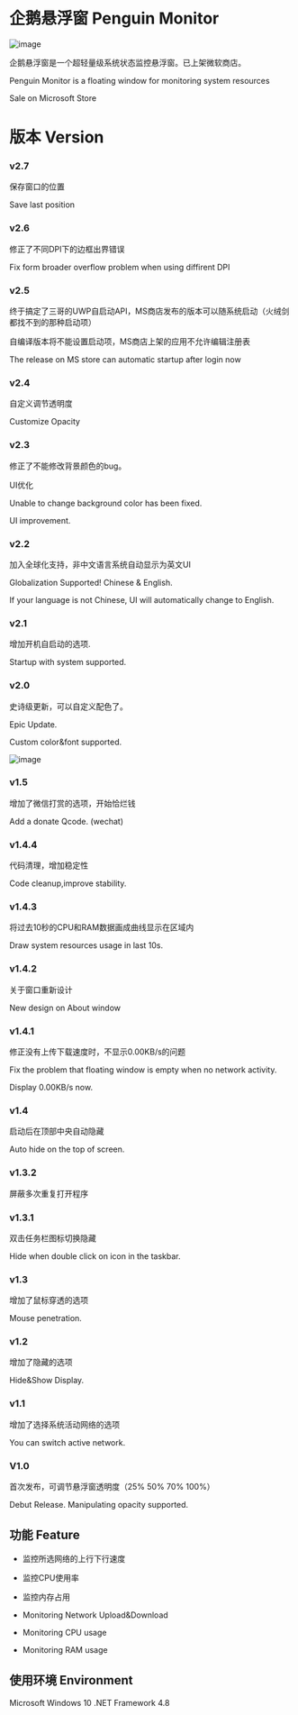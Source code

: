 # 企鹅悬浮窗  Penguin Monitor
![image](https://github.com/kingsznhone/Penguin-Monitor/blob/master/MDinfo.jpg)

企鹅悬浮窗是一个超轻量级系统状态监控悬浮窗。已上架微软商店。

Penguin Monitor is a floating window for monitoring system resources 

Sale on Microsoft Store

# 版本 Version
### v2.7 
保存窗口的位置

Save last position 

### v2.6
修正了不同DPI下的边框出界错误

Fix form broader overflow problem when using diffirent DPI

### v2.5 
终于搞定了三哥的UWP自启动API，MS商店发布的版本可以随系统启动（火绒剑都找不到的那种启动项）

自编译版本将不能设置启动项，MS商店上架的应用不允许编辑注册表

The release on MS store can automatic startup after login now

### v2.4
自定义调节透明度

Customize Opacity

### v2.3
修正了不能修改背景颜色的bug。

UI优化

Unable to change background color has been fixed.

UI improvement.

### v2.2
加入全球化支持，非中文语言系统自动显示为英文UI

Globalization Supported! Chinese & English.

If your language is not Chinese, UI will automatically change to English.


### v2.1
增加开机自启动的选项.

Startup with system supported.

### v2.0
史诗级更新，可以自定义配色了。

Epic Update. 

Custom color&font supported.

![image](https://github.com/kingsznhone/Penguin-Monitor/blob/master/Mod.jpg)


### v1.5
增加了微信打赏的选项，开始恰烂钱

Add a donate Qcode. (wechat)

### v1.4.4
代码清理，增加稳定性

Code cleanup,improve stability.

### v1.4.3
将过去10秒的CPU和RAM数据画成曲线显示在区域内

Draw system resources usage in last 10s.

### v1.4.2
关于窗口重新设计

New design on About window

### v1.4.1
修正没有上传下载速度时，不显示0.00KB/s的问题

Fix the problem that floating window is empty when no network activity.

Display 0.00KB/s now.

### v1.4
启动后在顶部中央自动隐藏

Auto hide on the top of screen. 

### v1.3.2
屏蔽多次重复打开程序



### v1.3.1
双击任务栏图标切换隐藏

Hide when double click on icon in the taskbar.

### v1.3 
增加了鼠标穿透的选项

Mouse penetration.

### v1.2
增加了隐藏的选项

Hide&Show Display.

### v1.1
增加了选择系统活动网络的选项

You can switch active network.  

### V1.0
首次发布，可调节悬浮窗透明度（25% 50% 70% 100%）

Debut Release. Manipulating opacity supported.

## 功能 Feature
- 监控所选网络的上行下行速度
- 监控CPU使用率
- 监控内存占用

- Monitoring Network Upload&Download
- Monitoring CPU usage
- Monitoring RAM usage


## 使用环境 Environment
Microsoft Windows 10 
.NET Framework 4.8

